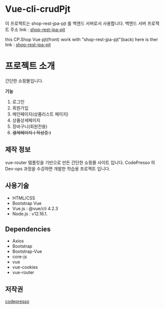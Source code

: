 # Vue-cli-crudPjt

이 프로젝트는 shop-rest-jpa-pjt 를 백엔드 서버로서 사용합니다.
백엔드 서버 프로젝트 주소 link : [shop-rest-jpa-pjt](https://github.com/AllenChoiwonwoo/shop-rest-jpa-pjt.git)

this CP.Shop Vue pjt(front) work with "shop-rest-jpa-pjt"(back)
here is ther link : [shop-rest-jpa-pjt](https://github.com/AllenChoiwonwoo/shop-rest-jpa-pjt.git)

# 프로젝트 소개
간단한 쇼핑몰입니다.

 **기능**
 1. 로그인
 2. 회원가입
 3. 메인페이지(상품리스트 페이지)
 4. 상품상세페이지
 5. 장바구니(회원전용)
 6. ~~결제페이지 ( 작성중 )~~

## 제작 정보
vue-router 템플릿을 기반으로 만든 간단한 쇼핑몰 사이트 입니다.
CodePresso 의  Dev-ops 과정을 수강하면 개발한 학습용 프로젝트 입니다.

## 사용기술
 - HTML/CSS
 - Bootstrap Vue
 - Vue.js  :  @vue/cli 4.2.3
 - Node.js : v12.16.1.

## Dependencies

 - Axios
 - Bootstrap
 - Bootstrap-Vue
 - core-js
 - vue
 - vue-cookies
 - vue-router


  
  ## 저작권
  [codepresso](codepresso.kr)
  